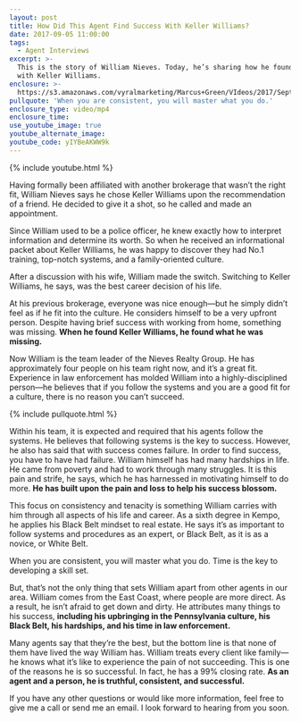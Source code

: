 ```yaml
---
layout: post
title: How Did This Agent Find Success With Keller Williams?
date: 2017-09-05 11:00:00
tags:
  - Agent Interviews
excerpt: >-
  This is the story of William Nieves. Today, he’s sharing how he found success
  with Keller Williams.
enclosure: >-
  https://s3.amazonaws.com/vyralmarketing/Marcus+Green/VIdeos/2017/September/Northern+Utah+Real+Estate+Coaching-+How+Did+This+Agent+Find+Success+With+Keller+Williams%253F.mp4
pullquote: 'When you are consistent, you will master what you do.'
enclosure_type: video/mp4
enclosure_time:
use_youtube_image: true
youtube_alternate_image:
youtube_code: yIYBeAKWW9k
---
```



{% include youtube.html %}

Having formally been affiliated with another brokerage that wasn’t the right fit, William Nieves says he chose Keller Williams upon the recommendation of a friend. He decided to give it a shot, so he called and made an appointment.

Since William used to be a police officer, he knew exactly how to interpret information and determine its worth. So when he received an informational packet about Keller Williams, he was happy to discover they had No.1 training, top-notch systems, and a family-oriented culture.

After a discussion with his wife, William made the switch. Switching to Keller Williams, he says, was the best career decision of his life.

At his previous brokerage, everyone was nice enough—but he simply didn’t feel as if he fit into the culture. He considers himself to be a very upfront person. Despite having brief success with working from home, something was missing. **When he found Keller Williams, he found what he was missing.**

Now William is the team leader of the Nieves Realty Group. He has approximately four people on his team right now, and it’s a great fit. Experience in law enforcement has molded William into a highly-disciplined person—he believes that if you follow the systems and you are a good fit for a culture, there is no reason you can’t succeed.

{% include pullquote.html %}

Within his team, it is expected and required that his agents follow the systems. He believes that following systems is the key to success. However, he also has said that with success comes failure. In order to find success, you have to have had failure. William himself has had many hardships in life. He came from poverty and had to work through many struggles. It is this pain and strife, he says, which he has harnessed in motivating himself to do more. **He has built upon the pain and loss to help his success blossom.**

This focus on consistency and tenacity is something William carries with him through all aspects of his life and career. As a sixth degree in Kempo, he applies his Black Belt mindset to real estate. He says it’s as important to follow systems and procedures as an expert, or Black Belt, as it is as a novice, or White Belt.

When you are consistent, you will master what you do. Time is the key to developing a skill set.

But, that’s not the only thing that sets William apart from other agents in our area. William comes from the East Coast, where people are more direct. As a result, he isn’t afraid to get down and dirty. He attributes many things to his success, **including his upbringing in the Pennsylvania culture, his Black Belt, his hardships, and his time in law enforcement.**

Many agents say that they’re the best, but the bottom line is that none of them have lived the way William has. William treats every client like family—he knows what it’s like to experience the pain of not succeeding. This is one of the reasons he is so successful. In fact, he has a 99% closing rate. **As an agent and a person, he is truthful, consistent, and successful.**

If you have any other questions or would like more information, feel free to give me a call or send me an email. I look forward to hearing from you soon.